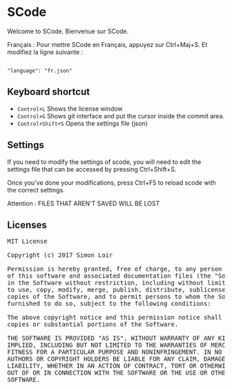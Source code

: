 # SCode

Welcome to SCode. Bienvenue sur SCode.

Français : Pour mettre SCode en Français, appuyez sur Ctrl+Maj+S. Et modifiez la ligne suivante : 

<code>
"language": "fr.json"
</code>

## Keyboard shortcut

* ``` Control+L ``` Shows the license window
* ``` Control+G ``` Shows git interface and put the cursor inside the commit area.
* ``` Control+Shift+S ``` Opens the settings file (json)

## Settings 

If you need to modify the settings of scode, you will need to edit the settings file that can be accessed by pressing Ctrl+Shift+S.

Once you've done your modifications, press Ctrl+F5 to reload scode with the correct settings. 

Attention : FILES THAT AREN'T SAVED WILL BE LOST

## Licenses 

<pre>
MIT License

Copyright (c) 2017 Simon Loir

Permission is hereby granted, free of charge, to any person obtaining a copy
of this software and associated documentation files (the "Software"), to deal
in the Software without restriction, including without limitation the rights
to use, copy, modify, merge, publish, distribute, sublicense, and/or sell
copies of the Software, and to permit persons to whom the Software is
furnished to do so, subject to the following conditions:

The above copyright notice and this permission notice shall be included in all
copies or substantial portions of the Software.

THE SOFTWARE IS PROVIDED "AS IS", WITHOUT WARRANTY OF ANY KIND, EXPRESS OR
IMPLIED, INCLUDING BUT NOT LIMITED TO THE WARRANTIES OF MERCHANTABILITY,
FITNESS FOR A PARTICULAR PURPOSE AND NONINFRINGEMENT. IN NO EVENT SHALL THE
AUTHORS OR COPYRIGHT HOLDERS BE LIABLE FOR ANY CLAIM, DAMAGES OR OTHER
LIABILITY, WHETHER IN AN ACTION OF CONTRACT, TORT OR OTHERWISE, ARISING FROM,
OUT OF OR IN CONNECTION WITH THE SOFTWARE OR THE USE OR OTHER DEALINGS IN THE
SOFTWARE.
</pre>